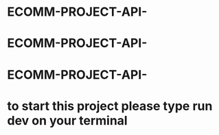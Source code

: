 # ECOMM-PROJECT-API-
# ECOMM-PROJECT-API-
# ECOMM-PROJECT-API-
# to start this project please type  run dev on your terminal 
